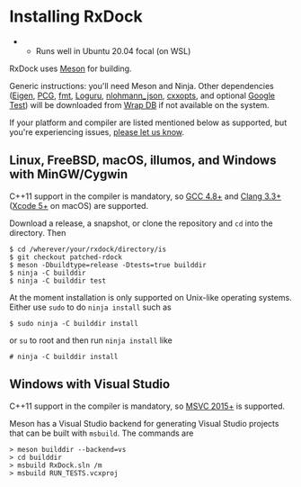 # Installing RxDock

* * Runs well in Ubuntu 20.04 focal (on WSL)

RxDock uses [Meson](https://mesonbuild.com/) for building.

Generic instructions: you'll need Meson and Ninja. Other dependencies
([Eigen](http://eigen.tuxfamily.org/), [PCG](https://www.pcg-random.org/),
[fmt](https://fmt.dev/), [Loguru](https://emilk.github.io/loguru/),
[nlohmann_json](https://nlohmann.github.io/json/),
[cxxopts](https://github.com/jarro2783/cxxopts), and optional
[Google Test](https://github.com/google/googletest)) will be downloaded from
[Wrap DB](https://wrapdb.mesonbuild.com/) if not available on the system.

If your platform and compiler are listed mentioned below as supported, but
you're experiencing issues,
[please let us know](https://gitlab.com/rxdock/rxdock/issues).

## Linux, FreeBSD, macOS, illumos, and Windows with MinGW/Cygwin

C++11 support in the compiler is mandatory, so
[GCC 4.8+](https://www.gnu.org/software/gcc/projects/cxx-status.html) and
[Clang 3.3+](https://clang.llvm.org/cxx_status.html)
([Xcode 5+](https://developer.apple.com/library/archive/releasenotes/DeveloperTools/RN-Xcode/Chapters/Introduction.html#//apple_ref/doc/uid/TP40001051-CH1-SW1)
on macOS) are supported.

Download a release, a snapshot, or clone the repository and `cd` into the
directory. Then

```
$ cd /wherever/your/rxdock/directory/is
$ git checkout patched-rdock
$ meson -Dbuildtype=release -Dtests=true builddir
$ ninja -C builddir
$ ninja -C builddir test
```

At the moment installation is only supported on Unix-like operating systems.
Either use `sudo` to do `ninja install` such as

```
$ sudo ninja -C builddir install
```

or `su` to root and then run `ninja install` like

```
# ninja -C builddir install
```

## Windows with Visual Studio

C++11 support in the compiler is mandatory, so
[MSVC 2015+](https://docs.microsoft.com/en-us/cpp/overview/visual-cpp-language-conformance?view=vs-2015)
is supported.

Meson has a Visual Studio backend for generating Visual Studio projects that can
be built with `msbuild`. The commands are

```
> meson builddir --backend=vs
> cd builddir
> msbuild RxDock.sln /m
> msbuild RUN_TESTS.vcxproj
```
